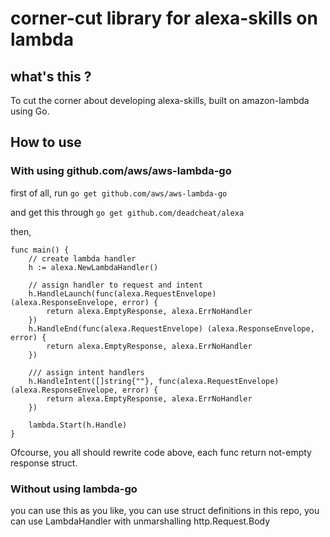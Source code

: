 # corner-cut library for alexa-skills on lambda

## what's this ?

To cut the corner about developing alexa-skills, built on amazon-lambda using Go.

## How to use

### With using github.com/aws/aws-lambda-go

first of all, run `go get github.com/aws/aws-lambda-go`

and get this through `go get github.com/deadcheat/alexa`

then,

```
func main() {
	// create lambda handler
	h := alexa.NewLambdaHandler()

	// assign handler to request and intent
	h.HandleLaunch(func(alexa.RequestEnvelope) (alexa.ResponseEnvelope, error) {
		return alexa.EmptyResponse, alexa.ErrNoHandler
	})
	h.HandleEnd(func(alexa.RequestEnvelope) (alexa.ResponseEnvelope, error) {
		return alexa.EmptyResponse, alexa.ErrNoHandler
	})

	/// assign intent handlers
	h.HandleIntent([]string{""}, func(alexa.RequestEnvelope) (alexa.ResponseEnvelope, error) {
		return alexa.EmptyResponse, alexa.ErrNoHandler
	})

	lambda.Start(h.Handle)
}
```

Ofcourse, you all should rewrite code above, each func return not-empty response struct.

### Without using lambda-go

you can use this as you like,
you can use struct definitions in this repo,
you can use LambdaHandler with unmarshalling http.Request.Body

